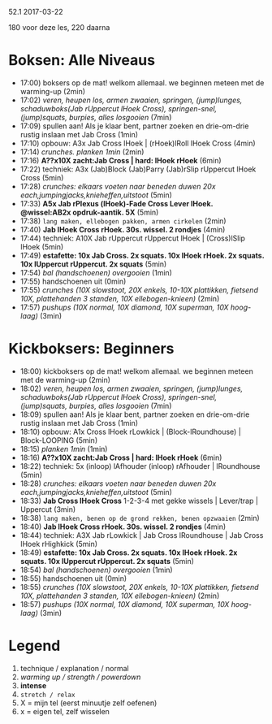 52.1 2017-03-22 

180 voor deze les, 220 daarna 

# Boksen: Alle Niveaus

- 17:00) boksers op de mat! welkom allemaal. we beginnen meteen met de warming-up (2min)
- 17:02) _veren, heupen los, armen zwaaien, springen, (jump)lunges, schaduwboks(Jab rUppercut lHoek Cross), springen-snel, (jump)squats, burpies, alles losgooien_ (7min)
- 17:09) spullen aan! Als je klaar bent, partner zoeken en drie-om-drie rustig inslaan met Jab Cross (1min)
- 17:10) opbouw: A3x Jab Cross lHoek | (rHoek)lRoll lHoek Cross (4min)
- 17:14) _crunches. planken 1min_ (2min)
- 17:16) **A??x10X zacht:Jab Cross | hard: lHoek rHoek** (6min)
- 17:22) techniek: A3x (Jab)Block (Jab)Parry (Jab)rSlip rUppercut lHoek Cross (5min)
- 17:28) _crunches: elkaars voeten naar beneden duwen 20x each,jumpingjacks,knieheffen,uitstoot_ (5min)
- 17:33) **A5x Jab rPlexus (lHoek)-Fade Cross Lever lHoek. @wissel:AB2x opdruk-aantik. 5X** (5min)
- 17:38) `lang maken, ellebogen pakken, armen cirkelen` (2min)
- 17:40) **Jab lHoek Cross rHoek. 30s. wissel. 2 rondjes** (4min)
- 17:44) techniek: A10X Jab rUppercut rUppercut lHoek | (Cross)lSlip lHoek (5min)
- 17:49) **estafette: 10x Jab Cross. 2x squats. 10x lHoek rHoek. 2x squats. 10x lUppercut rUppercut. 2x squats** (5min)
- 17:54) _bal (handschoenen) overgooien_ (1min)
- 17:55) handschoenen uit (0min)
- 17:55) _crunches (10X slowstoot, 20X enkels, 10-10X plattikken, fietsend 10X, plattehanden 3 standen, 10X ellebogen-knieen)_ (2min)
- 17:57) _pushups (10X normal, 10X diamond, 10X superman, 10X hoog-laag)_ (3min)

# Kickboksers: Beginners

- 18:00) kickboksers op de mat! welkom allemaal. we beginnen meteen met de warming-up (2min)
- 18:02) _veren, heupen los, armen zwaaien, springen, (jump)lunges, schaduwboks(Jab rUppercut lHoek Cross), springen-snel, (jump)squats, burpies, alles losgooien_ (7min)
- 18:09) spullen aan! Als je klaar bent, partner zoeken en drie-om-drie rustig inslaan met Jab Cross (1min)
- 18:10) opbouw: A1x Cross lHoek rLowkick | (Block-lRoundhouse) | Block-LOOPING  (5min)
- 18:15) _planken 1min_ (1min)
- 18:16) **A??x10X zacht:Jab Cross | hard: lHoek rHoek** (6min)
- 18:22) techniek: 5x (inloop) lAfhouder (inloop) rAfhouder | lRoundhouse (5min)
- 18:28) _crunches: elkaars voeten naar beneden duwen 20x each,jumpingjacks,knieheffen,uitstoot_ (5min)
- 18:33) **Jab Cross lHoek Cross** 1-2-3-4 met gekke wissels | Lever/trap | Uppercut (3min)
- 18:38) `lang maken, benen op de grond rekken, benen opzwaaien` (2min)
- 18:40) **Jab lHoek Cross rHoek. 30s. wissel. 2 rondjes** (4min)
- 18:44) techniek: A3X Jab rLowkick | Jab Cross lRoundhouse | Jab Cross lHoek rHighkick (5min)
- 18:49) **estafette: 10x Jab Cross. 2x squats. 10x lHoek rHoek. 2x squats. 10x lUppercut rUppercut. 2x squats** (5min)
- 18:54) _bal (handschoenen) overgooien_ (1min)
- 18:55) handschoenen uit (0min)
- 18:55) _crunches (10X slowstoot, 20X enkels, 10-10X plattikken, fietsend 10X, plattehanden 3 standen, 10X ellebogen-knieen)_ (2min)
- 18:57) _pushups (10X normal, 10X diamond, 10X superman, 10X hoog-laag)_ (3min)

# Legend

 1. technique / explanation / normal
 1. _warming up / strength / powerdown_
 1. **intense**
 1. `stretch / relax`
 1. X = mijn tel (eerst minuutje zelf oefenen)
 1. x = eigen tel, zelf wisselen
